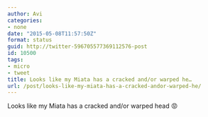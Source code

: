 ```yaml
---
author: Avi
categories:
- none
date: "2015-05-08T11:57:50Z"
format: status
guid: http://twitter-596705577369112576-post
id: 10500
tags:
- micro
- tweet
title: Looks like my Miata has a cracked and/or warped he…
url: /post/looks-like-my-miata-has-a-cracked-andor-warped-he/
---
```

Looks like my Miata has a cracked and/or warped head 😡